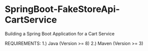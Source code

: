 # SpringBoot-FakeStoreApi-CartService
Building a Spring Boot Application for a Cart Service

REQUIREMENTS:
1.) Java (Version >= 8)
2.) Maven (Version >= 3)
